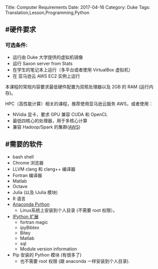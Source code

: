 Title: Computer Requirements
Date: 2017-04-16
Category: Duke
Tags: Translation,Lesson,Programming,Python


#硬件要求
----------------------------------------

### 可选条件:

- 运行由 Duke 大学提供的虚拟机镜像
- 运行 Saxon server from Stats
- 在学生的笔记本上运行（多平台或者使用 VirtualBox 虚拟机）
- 在 亚马逊云 AWS EC2 实例上运行


本课程的常规内容要求最低硬件配置为双核处理器以及 2GB 的 RAM (运行内存)。

HPC（高性能计算）相关的课程，推荐使用亚马逊云服务 AWS，或者使用：


- NVidia 显卡，要求 GPU 兼容 CUDA 和 OpenCL
- 最低四核心的处理器，用于多核心计算
- 兼容 Hadoop/Spark 的集群([AWS](https://aws.amazon.com/articles/4926593393724923))

#需要的软件
----------------------------------------

- bash shell
- Chrome 浏览器
- LLVM clang 和 clang++ 编译器
- Fortran 编译器
- Matlab
- Octave
- Julia (以及 IJulia 模块)
- R 语言
- [Anaconda Python](https://store.continuum.io/cshop/anaconda/)
    - Linux系统上安装到个人目录 (不需要 root 权限）。
- [IPython 扩展](https://github.com/ipython/ipython/wiki/Extensions-Index)
    - fortran magic
    - ipyBibtex
	- Bitey
	- Matlab
	- sql
	- Module version information
- Pip 安装的 Python 模块 (有很多了)
    - 也不需要 root 权限 (跟 anaconda 一样安装到个人目录).
